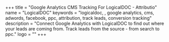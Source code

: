 +++
title = "Google Analytics CMS Tracking For LogicalDOC - Attributio"
name = "LogicalDOC"
keywords = "logicaldoc, , google analytics, cms, adwords, facebook, ppc, attribution, track leads, conversion tracking"
description = "Connect Google Analytics with LogicalDOC to find out where your leads are coming from. Track leads from the source - from search to ppc."
logo = ""
+++
